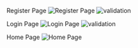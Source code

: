 Register Page
![Register Page](<Simulator Screenshot - iPhone 16 Pro - 2024-10-24 at 23.02.33.png>)
![validation](<Simulator Screenshot - iPhone 16 Pro - 2024-10-24 at 23.05.15.png>)

Login Page
![Login Page](<Simulator Screenshot - iPhone 16 Pro - 2024-10-24 at 23.06.13.png>)
![validation](<Simulator Screenshot - iPhone 16 Pro - 2024-10-24 at 23.07.20.png>)

Home Page
![Home Page](<Simulator Screenshot - iPhone 16 Pro - 2024-10-24 at 23.09.39.png>)
